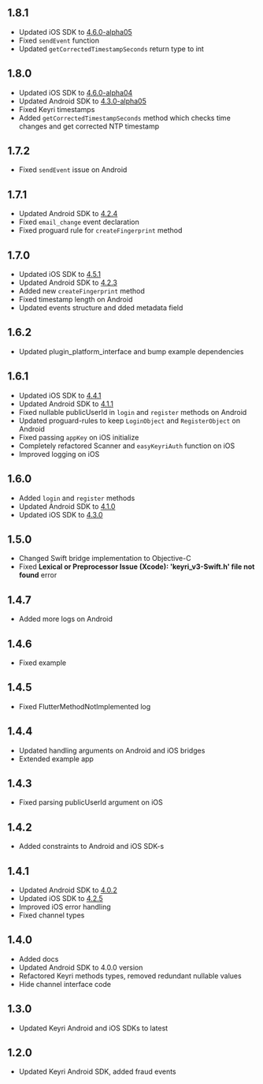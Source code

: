 ## 1.8.1

- Updated iOS SDK
  to [4.6.0-alpha05](https://github.com/Keyri-Co/keyri-ios-whitelabel-sdk/releases/tag/4.6.0-alpha05)
- Fixed `sendEvent` function
- Updated `getCorrectedTimestampSeconds` return type to int

## 1.8.0

- Updated iOS SDK
  to [4.6.0-alpha04](https://github.com/Keyri-Co/keyri-ios-whitelabel-sdk/releases/tag/4.6.0-alpha04)
- Updated Android SDK
  to [4.3.0-alpha05](https://github.com/Keyri-Co/keyri-android-whitelabel-sdk/releases/tag/4.3.0-alpha05)
- Fixed Keyri timestamps
- Added `getCorrectedTimestampSeconds` method which checks time changes and get corrected NTP
  timestamp

## 1.7.2

- Fixed `sendEvent` issue on Android

## 1.7.1

- Updated Android SDK
  to [4.2.4](https://github.com/Keyri-Co/keyri-android-whitelabel-sdk/releases/tag/4.2.4)
- Fixed `email_change` event declaration
- Fixed proguard rule for `createFingerprint` method

## 1.7.0

- Updated iOS SDK
  to [4.5.1](https://github.com/Keyri-Co/keyri-ios-whitelabel-sdk/releases/tag/4.5.1)
- Updated Android SDK
  to [4.2.3](https://github.com/Keyri-Co/keyri-android-whitelabel-sdk/releases/tag/4.2.3)
- Added new `createFingerprint` method
- Fixed timestamp length on Android
- Updated events structure and dded metadata field

## 1.6.2

- Updated plugin_platform_interface and bump example dependencies

## 1.6.1

- Updated iOS SDK
  to [4.4.1](https://github.com/Keyri-Co/keyri-ios-whitelabel-sdk/releases/tag/4.4.1)
- Updated Android SDK
  to [4.1.1](https://github.com/Keyri-Co/keyri-android-whitelabel-sdk/releases/tag/4.1.1)
- Fixed nullable publicUserId in `login` and `register` methods on Android
- Updated proguard-rules to keep `LoginObject` and `RegisterObject` on Android
- Fixed passing `appKey` on iOS initialize
- Completely refactored Scanner and `easyKeyriAuth` function on iOS
- Improved logging on iOS

## 1.6.0

- Added `login` and `register` methods
- Updated Android SDK
  to [4.1.0](https://github.com/Keyri-Co/keyri-android-whitelabel-sdk/releases/tag/4.1.0)
- Updated iOS SDK
  to [4.3.0](https://github.com/Keyri-Co/keyri-ios-whitelabel-sdk/releases/tag/4.3.0)

## 1.5.0

- Changed Swift bridge implementation to Objective-C
- Fixed **Lexical or Preprocessor Issue (Xcode): 'keyri_v3-Swift.h' file not found** error

## 1.4.7

- Added more logs on Android

## 1.4.6

- Fixed example

## 1.4.5

- Fixed FlutterMethodNotImplemented log

## 1.4.4

- Updated handling arguments on Android and iOS bridges
- Extended example app

## 1.4.3

- Fixed parsing publicUserId argument on iOS

## 1.4.2

- Added constraints to Android and iOS SDK-s

## 1.4.1

- Updated Android SDK
  to [4.0.2](https://github.com/Keyri-Co/keyri-android-whitelabel-sdk/releases/tag/4.0.2)
- Updated iOS SDK
  to [4.2.5](https://github.com/Keyri-Co/keyri-ios-whitelabel-sdk/releases/tag/4.2.5)
- Improved iOS error handling
- Fixed channel types

## 1.4.0

- Added docs
- Updated Android SDK to 4.0.0 version
- Refactored Keyri methods types, removed redundant nullable values
- Hide channel interface code

## 1.3.0

- Updated Keyri Android and iOS SDKs to latest

## 1.2.0

- Updated Keyri Android SDK, added fraud events
